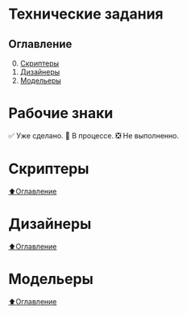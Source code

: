 # Технические задания

## Оглавление

0. [Скриптеры](#Скриптеры)
1. [Дизайнеры](#Дизайнеры)
2. [Модельеры](#Модельеры)

# Рабочие знаки

:white_check_mark: Уже сделано.
:black_square_button: В процессе.
:negative_squared_cross_mark: Не выполненно.

# Скриптеры

[:arrow_up:Оглавление](#Оглавление)
# Дизайнеры

[:arrow_up:Оглавление](#Оглавление)
# Модельеры

[:arrow_up:Оглавление](#Оглавление)
